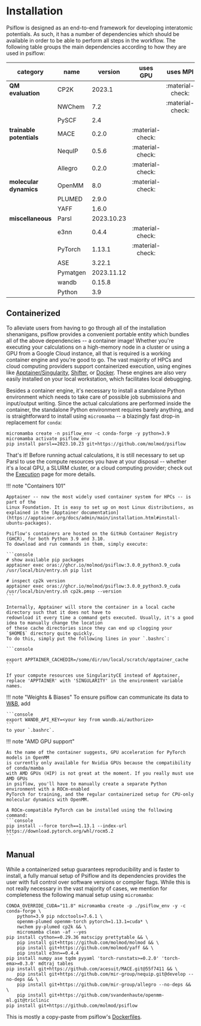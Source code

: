# Installation

Psiflow is designed as an end-to-end framework for developing interatomic potentials. As such, it has a number of dependencies
which should be available in order to be able to perform all steps in the workflow. The following table groups 
the main dependencies according to how they are used in psiflow:

<center>

| category              | name      | version   | uses GPU          | uses MPI  |
| --------------------  | --------  | -------   | :---------------: | :--------:  |
| **QM evaluation**         | CP2K      | 2023.1    |  | :material-check: |
|                       | NWChem    | 7.2       |  | :material-check: |
|                       | PySCF     | 2.4       |  | |
| **trainable potentials**  | MACE      | 0.2.0     | :material-check:  |
|                       | NequIP    | 0.5.6     | :material-check:  |
|                       | Allegro   | 0.2.0     | :material-check:  |
| **molecular dynamics**| OpenMM    | 8.0       | :material-check:  |
|                       | PLUMED    | 2.9.0     |  |
|                       | YAFF      | 1.6.0     |  |
| **miscellaneous**     | Parsl     | 2023.10.23 |  |
|                       | e3nn      | 0.4.4     | :material-check:  |
|                       | PyTorch   | 1.13.1    | :material-check:  |
|                       | ASE       | 3.22.1    |  |
|                       | Pymatgen  | 2023.11.12 |  |
|                       | wandb     | 0.15.8    |  |
|                       | Python    | 3.9       |  |

</center>

## Containerized
To alleviate users from having to go through all of the installation
shenanigans, psiflow provides a convenient portable entity which bundles all of the above
dependencies -- a container image!
Whether you're executing your calculations on a high-memory node in a cluster
or using a GPU from a Google Cloud instance, all that is required is a working
container engine and you're good to go.
The vast majority of HPCs and cloud computing providers support containerized execution,
using engines like [Apptainer/Singularity](https://apptainer.org/),
[Shifter](https://docs.nersc.gov/development/shifter/how-to-use/),
or [Docker](https://www.docker.com/).
These engines are also very easily installed on your local workstation, which facilitates
local debugging.

Besides a container engine, it's necessary to install a standalone Python environment
which needs to take care of possible job submissions and input/output writing.
Since the actual calculations are performed inside the container, the standalone
Python environment requires barely anything, and is straightforward to install
using `micromamba` -- a blazingly fast drop-in replacement for `conda`:

```console
micromamba create -n psiflow_env -c conda-forge -y python=3.9
micromamba activate psiflow_env
pip install parsl==2023.10.23 git+https://github.com/molmod/psiflow
```
That's it! Before running actual calculations, it is still necessary to set up Parsl
to use the compute resources you have at your disposal -- whether it's a local GPU,
a SLURM cluster, or a cloud computing provider; check out the
[Execution](execution.md) page for more details.

!!! note "Containers 101"

    Apptainer -- now the most widely used container system for HPCs -- is part of the
    Linux Foundation. It is easy to set up on most Linux distributions, as explained in the [Apptainer documentation](https://apptainer.org/docs/admin/main/installation.html#install-ubuntu-packages).

    Psiflow's containers are hosted on the GitHub Container Registry (GHCR), for both Python 3.9 and 3.10.
    To download and run commands in them, simply execute:

    ```console
    # show available pip packages
    apptainer exec oras://ghcr.io/molmod/psiflow:3.0.0_python3.9_cuda /usr/local/bin/entry.sh pip list

    # inspect cp2k version
    apptainer exec oras://ghcr.io/molmod/psiflow:3.0.0_python3.9_cuda /usr/local/bin/entry.sh cp2k.pmsp --version
    ```

    Internally, Apptainer will store the container in a local cache directory such that it does not have to
    redownload it every time a command gets executed. Usually, it's a good idea to manually change the location 
    of these cache directories since they can end up clogging your `$HOME$` directory quite quickly.
    To do this, simply put the following lines in your `.bashrc`:

    ```console

    export APPTAINER_CACHEDIR=/some/dir/on/local/scratch/apptainer_cache
    ```

    If your compute resources use SingularityCE instead of Apptainer,
    replace 'APPTAINER' with 'SINGULARITY' in the environment variable names.

!!! note "Weights & Biases"
    To ensure psiflow can communicate its data to [W&B](https://wandb.ai), add 
        
    ```console
    export WANDB_API_KEY=<your key from wandb.ai/authorize>
    ```
    to your `.bashrc`.

!!! note "AMD GPU support"

    As the name of the container suggests, GPU acceleration for PyTorch models in OpenMM
    is currently only available for Nvidia GPUs because the compatibility of conda/mamba
    with AMD GPUs (HIP) is not great at the moment. If you really must use AMD GPUs
    in psiflow, you'll have to manually create a separate Python environment with a ROCm-enabled
    PyTorch for training, and the regular containerized setup for CPU-only
    molecular dynamics with OpenMM.

    A ROCm-compatible PyTorch can be installed using the following command:
    ```console
    pip install --force torch==1.13.1 --index-url https://download.pytorch.org/whl/rocm5.2
    ```


## Manual
While a containerized setup guarantees reproducibility and is faster to install,
a fully manual setup of Psiflow and its dependencies provides the user with full control
over software versions or compiler flags.
While this is not really necessary in the vast majority of cases, we mention for completeness
the following manual setup using `micromamba`:
```console
CONDA_OVERRIDE_CUDA="11.8" micromamba create -p ./psiflow_env -y -c conda-forge \
    python=3.9 pip ndcctools=7.6.1 \
    openmm-plumed openmm-torch pytorch=1.13.1=cuda* \
    nwchem py-plumed cp2k && \
    micromamba clean -af --yes
pip install cython==0.29.36 matscipy prettytable && \
    pip install git+https://github.com/molmod/molmod && \
    pip install git+https://github.com/molmod/yaff && \
    pip install e3nn==0.4.4
pip install numpy ase tqdm pyyaml 'torch-runstats>=0.2.0' 'torch-ema>=0.3.0' mdtraj tables
pip install git+https://github.com/acesuit/MACE.git@55f7411 && \
    pip install git+https://github.com/mir-group/nequip.git@develop --no-deps && \
    pip install git+https://github.com/mir-group/allegro --no-deps && \
    pip install git+https://github.com/svandenhaute/openmm-ml.git@triclinic
pip install git+https://github.com/molmod/psiflow
```
This is mostly a copy-paste from psiflow's [Dockerfiles](https://github.com/molmod/psiflow/blob/main/container).
